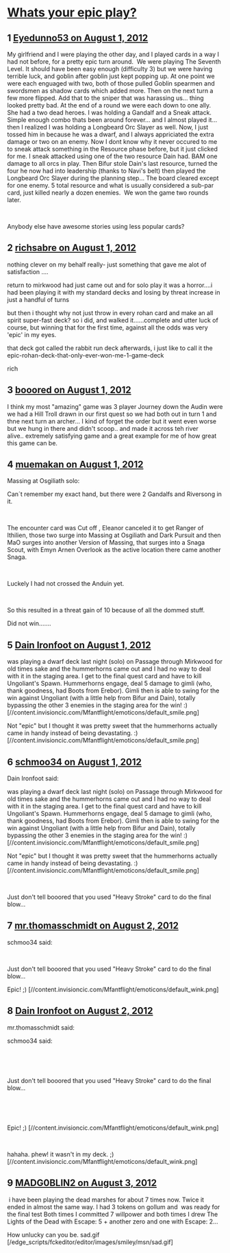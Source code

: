# [Whats your epic play?](https://community.fantasyflightgames.com/topic/68378-whats-your-epic-play/)

## 1 [Eyedunno53 on August 1, 2012](https://community.fantasyflightgames.com/topic/68378-whats-your-epic-play/?do=findComment&comment=666834)

My girlfriend and I were playing the other day, and I played cards in a way I had not before, for a pretty epic turn around.  We were playing The Seventh Level. It should have been easy enough (difficulty 3) but we were having terrible luck, and goblin after goblin just kept popping up. At one point we were each enguaged with two, both of those pulled Goblin spearmen and swordsmen as shadow cards which added more. Then on the next turn a few more flipped. Add that to the sniper that was harassing us… thing looked pretty bad. At the end of a round we were each down to one ally. She had a two dead heroes. I was holding a Gandalf and a Sneak attack. Simple enough combo thats been around forever… and I almost played it… then I realized I was holding a Longbeard Orc Slayer as well. Now, I just tossed him in because he was a dwarf, and I always appriciated the extra damage or two on an enemy. Now I dont know why it never occured to me to sneak attack something in the Resource phase before, but it just clicked for me. I sneak attacked using one of the two resource Dain had. BAM one damage to all orcs in play. Then Bifur stole Dain's last resource, turned the four he now had into leadership (thanks to Navi's belt) then played the Longbeard Orc Slayer during the planning step… The board cleared except for one enemy. 5 total resource and what is usually considered a sub-par card, just killed nearly a dozen enemies.  We won the game two rounds later.

 

Anybody else have awesome stories using less popular cards?

## 2 [richsabre on August 1, 2012](https://community.fantasyflightgames.com/topic/68378-whats-your-epic-play/?do=findComment&comment=666842)

nothing clever on my behalf really- just something that gave me alot of satisfaction ….

return to mirkwood had just came out and for solo play it was a horror….i had been playing it with my standard decks and losing by threat increase in just a handful of turns

but then i thought why not just throw in every rohan card and make an all spirit super-fast deck? so i did, and walked it……complete and utter luck of course, but winning that for the first time, against all the odds was very 'epic' in my eyes.

that deck got called the rabbit run deck afterwards, i just like to call it the epic-rohan-deck-that-only-ever-won-me-1-game-deck

rich

## 3 [booored on August 1, 2012](https://community.fantasyflightgames.com/topic/68378-whats-your-epic-play/?do=findComment&comment=666904)

I think my most "amazing" game was 3 player Journey down the Audin were we had a Hill Troll drawn in our first quest so we had both out in turn 1 and thne next turn an archer… I kind of forget the order but it went even worse but we hung in there and didn't scoop.. and made it across teh river alive.. extremely satisfying game and a great example for me of how great this game can be.

## 4 [muemakan on August 1, 2012](https://community.fantasyflightgames.com/topic/68378-whats-your-epic-play/?do=findComment&comment=666917)

Massing at Osgiliath solo:


Can´t remember my exact hand, but there were 2 Gandalfs and Riversong in it.


 


The encounter card was Cut off , Eleanor canceled it to get Ranger of Ithilien, those two surge into Massing at Osgiliath and Dark Pursuit and then MaO surges into another Version of Massing, that surges into a Snaga Scout, with Emyn Arnen Overlook as the active location there came another Snaga.


 


Luckely I had not crossed the Anduin yet.


 


So this resulted in a threat gain of 10 because of all the dommed stuff.


Did not win…….

## 5 [Dain Ironfoot on August 1, 2012](https://community.fantasyflightgames.com/topic/68378-whats-your-epic-play/?do=findComment&comment=667241)

was playing a dwarf deck last night (solo) on Passage through Mirkwood for old times sake and the hummerhorns came out and I had no way to deal with it in the staging area. I get to the final quest card and have to kill Ungoliant's Spawn. Hummerhorns engage, deal 5 damage to gimli (who, thank goodness, had Boots from Erebor). Gimli then is able to swing for the win against Ungoliant (with a little help from Bifur and Dain), totally bypassing the other 3 enemies in the staging area for the win! :) [//content.invisioncic.com/Mfantflight/emoticons/default_smile.png]

Not "epic" but I thought it was pretty sweet that the hummerhorns actually came in handy instead of being devastating. :) [//content.invisioncic.com/Mfantflight/emoticons/default_smile.png]

## 6 [schmoo34 on August 1, 2012](https://community.fantasyflightgames.com/topic/68378-whats-your-epic-play/?do=findComment&comment=667374)

Dain Ironfoot said:

was playing a dwarf deck last night (solo) on Passage through Mirkwood for old times sake and the hummerhorns came out and I had no way to deal with it in the staging area. I get to the final quest card and have to kill Ungoliant's Spawn. Hummerhorns engage, deal 5 damage to gimli (who, thank goodness, had Boots from Erebor). Gimli then is able to swing for the win against Ungoliant (with a little help from Bifur and Dain), totally bypassing the other 3 enemies in the staging area for the win! :) [//content.invisioncic.com/Mfantflight/emoticons/default_smile.png]

Not "epic" but I thought it was pretty sweet that the hummerhorns actually came in handy instead of being devastating. :) [//content.invisioncic.com/Mfantflight/emoticons/default_smile.png]



 

Just don't tell booored that you used "Heavy Stroke" card to do the final blow…

## 7 [mr.thomasschmidt on August 2, 2012](https://community.fantasyflightgames.com/topic/68378-whats-your-epic-play/?do=findComment&comment=667460)

schmoo34 said:

 

Just don't tell booored that you used "Heavy Stroke" card to do the final blow…



Epic! ;) [//content.invisioncic.com/Mfantflight/emoticons/default_wink.png]

## 8 [Dain Ironfoot on August 2, 2012](https://community.fantasyflightgames.com/topic/68378-whats-your-epic-play/?do=findComment&comment=667469)

mr.thomasschmidt said:

schmoo34 said:

 

 

Just don't tell booored that you used "Heavy Stroke" card to do the final blow…

 

 

Epic! ;) [//content.invisioncic.com/Mfantflight/emoticons/default_wink.png]



 

hahaha. phew! it wasn't in my deck. ;) [//content.invisioncic.com/Mfantflight/emoticons/default_wink.png]

## 9 [MADG0BLIN2 on August 3, 2012](https://community.fantasyflightgames.com/topic/68378-whats-your-epic-play/?do=findComment&comment=668174)

 i have been playing the dead marshes for about 7 times now. Twice it ended in almost the same way. I had 3 tokens on gollum and  was ready for the final test Both times I committed 7 willpower and both times I drew The Lights of the Dead with Escape: 5 + another zero and one with Escape: 2…

How unlucky can you be. sad.gif [/edge_scripts/fckeditor/editor/images/smiley/msn/sad.gif]

